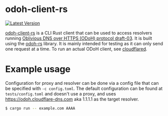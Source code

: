 # odoh-client-rs

[![Latest Version]][crates.io]

[Latest Version]: https://img.shields.io/crates/v/odoh-client-rs.svg
[crates.io]: https://crates.io/crates/odoh-client-rs

[odoh-client-rs] is a CLI Rust client that can be used to access resolvers running [Oblivious DNS over HTTPS (ODoH) protocol draft-03]. It is built using the [odoh-rs] library. It is mainly intended for testing as it can only send one request at a time. To run an actual ODoH client, see [cloudflared].

[odoh-client-rs]: https://github.com/cloudflare/odoh-client-rs/
[Oblivious DNS over HTTPS (ODoH) protocol draft-03]: https://tools.ietf.org/html/draft-pauly-dprive-oblivious-doh-03
[odoh-rs]: https://github.com/cloudflare/odoh-rs/
[cloudflared]: https://developers.cloudflare.com/1.1.1.1/dns-over-https/cloudflared-proxy

# Example usage

Configuration for proxy and resolver can be done via a config file that can be specified with `-c config.toml`. The default configuration can be found at `tests/config.toml` and doesn't use a proxy, and uses https://odoh.cloudflare-dns.com aka 1.1.1.1 as the target resolver.  

```bash
$ cargo run -- example.com AAAA
```
